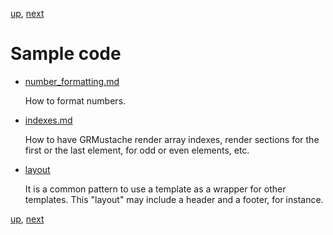 [up](../../../../GRMustache), [next](../../../blob/master/Guides/sample_code/number_formatting.md)

Sample code
===========

- [number_formatting.md](../../../blob/master/Guides/sample_code/number_formatting.md)

    How to format numbers.

- [indexes.md](../../../blob/master/Guides/sample_code/indexes.md)
    
    How to have GRMustache render array indexes, render sections for the first or the last element, for odd or even elements, etc.

- [layout](sample_code/layout)
    
    It is a common pattern to use a template as a wrapper for other templates. This "layout" may include a header and a footer, for instance.

[up](../../../../GRMustache), [next](../../../blob/master/Guides/sample_code/number_formatting.md)

